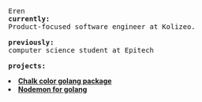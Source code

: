 <samp>Eren</samp>
<samp>
<br>
<b>currently:</b>
<br>
Product-focused software engineer at Kolizeo.
<br></br>
<b>previously:</b>
<br>
computer science student at Epitech
<br></br>
<b>projects:</b>
<li><b><a href="https://github.com/erenworld/chalk">Chalk color golang package</a></b></li>
<li><b><a href="https://github.com/erenworld/godemon">Nodemon for golang</a></b></li>

</samp>
